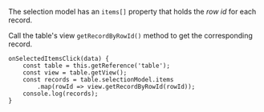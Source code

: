 The selection model has an `items[]` property that holds the 
_row id_ for each record. 

Call the table's view `getRecordByRowId()` method to get the corresponding record.

    onSelectedItemsClick(data) {
        const table = this.getReference('table');
        const view = table.getView();
        const records = table.selectionModel.items
            .map(rowId => view.getRecordByRowId(rowId));
        console.log(records);
    }
